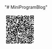 "# MiniProgramBlog" 

<img src="images/oiktW4zi4cBBCjdUThW0HHTEH6Lw.jpg" height="100" width="100" title="小程序体验版二维码" alt="小程序体验版二维码">